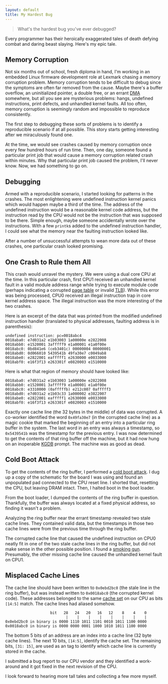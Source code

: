```yaml
---
layout: default
title: My Hardest Bug
---
```


> What's the hardest bug you've ever debugged?

Every programmer has their heroically exaggerated tales of death defying combat
and daring beast slaying. Here's my epic tale.


Memory Corruption
-----------------

Not six months out of school, fresh diploma in hand, I'm working in an embedded
Linux firmware development role at Lexmark chasing a memory corruption problem.
Memory corruption tends to be difficult to debug since the symptoms are often
far removed from the cause. Maybe there's a buffer overflow, an uninitialized
pointer, a double free, or an errant [DMA][] somewhere, but all you see are
mysterious problems: hangs, undefined instructions, print defects, and
unhandled kernel faults. All too often, memory corruption is seemingly random
and impossible to reproduce consistently.

  [DMA]: http://en.wikipedia.org/wiki/Direct_memory_access

The first step to debugging these sorts of problems is to identify a
reproducible scenario if at all possible. This story starts getting interesting
after we miraculously found one.

At the time, we would see crashes caused by memory corruption once every few
hundred hours of run time. Then, one day, someone found a particular print job
that would cause a memory corruption related crash within minutes. Why that
particular print job caused the problem, I'll never know. Now, we had something
to go on.


Debugging
---------

Armed with a reproducible scenario, I started looking for patterns in the
crashes. The most enlightening were undefined instruction kernel panics which
would happen maybe a third of the time. The address of the undefined
instruction would be a reasonable kernel code address, but the instruction read
by the CPU would not be the instruction that was supposed to be there. Simple
enough, maybe someone accidentally wrote over the instructions. With a few
`printk`s added to the undefined instruction handler, I could see what the
memory near the faulting instruction looked like.

After a number of unsuccessful attempts to wean more data out of these crashes,
one particular crash looked promising.


One Crash to Rule them All
--------------------------

This crash would unravel the mystery. We were using a dual core CPU at the
time. In this particular crash, first CPU1 received an unhandled kernel fault
in a valid module address range while trying to execute module code (perhaps
indicating a corrupted [page table][] or invalid [TLB][]). While this error was
being processed, CPU0 received an illegal instruction trap in core kernel
address space. The illegal instruction was the more interesting of the two
crashes.

  [page table]: http://en.wikipedia.org/wiki/Page_table
  [TLB]: http://en.wikipedia.org/wiki/Translation_lookaside_buffer

Here is an excerpt of the data that was printed from the modified undefined
instruction handler (translated to physical addresses, faulting address is in
parenthesis):

    undefined instruction: pc=0018abc4
    0018aba0: e7d031a2 e1b03003 1a00000e e2822008
    0018abb0: e1520001 3afffff9 e1a00001 e1a0f00e
    0018abc0: 0bd841e6 (ceb3401c) 00000004 00000001
    0018abd0: 0d066010 5439541b 49fa30e7 c0049ab8
    0018abe0: e2822001 eafffff1 e2630000 e0033000
    0018abf0: e16f3f13 e263301f e0820003 e1510000

Here is what that region of memory should have looked like:

    0018aba0: e7d031a2 e1b03003 1a00000e e2822008
    0018abb0: e1520001 3afffff9 e1a00001 e1a0f00e
    0018abc0: e3310000 (0afffffb) e212c007 0afffff3
    0018abd0: e7d031a2 e1b03c33 1a000002 e3822007
    0018abe0: e2822001 eafffff1 e2630000 e0033000
    0018abf0: e16f3f13 e263301f e0820003 e1510000

Exactly one cache line (the 32 bytes in the middle) of data was corrupted. A
co-worker identified the word `0x49fa30e7` (in the corrupted cache line) as a
magic cookie that marked the beginning of an entry into a particular ring
buffer in the system. The last word in an entry was always a timestamp, so
`0x5439541b` was the timestamp for the previous entry. I was now determined to
get the contents of that ring buffer off the machine, but it had now hung on an
inoperable [KGDB][] prompt. The machine was as good as dead.

  [KGDB]: http://en.wikipedia.org/wiki/KGDB


Cold Boot Attack
----------------

To get the contents of the ring buffer, I performed a [cold boot attack][]. I
dug up a copy of the schematic for the board I was using and found an
unpopulated pad connected to the CPU reset line. I shorted that, resetting the
CPU, but leaving DRAM intact. Then, I halted boot in the boot loader.

  [cold boot attack]: http://en.wikipedia.org/wiki/Cold_boot_attack

From the boot loader, I dumped the contents of the ring buffer in question.
Thankfully, the buffer was always located at a fixed physical address, so
finding it wasn't a problem.

Analyzing the ring buffer near the errant timestamp revealed two stale cache
lines. They contained valid data, but the timestamps in those two cache lines
were from the previous time through the ring buffer.

The corrupted cache line that caused the undefined instruction on CPU0 neatly
fit in one of the two stale cache lines in the ring buffer, but did not make
sense in the other possible position. I found a [smoking gun][]. Presumably,
the other missing cache line caused the unhandled kernel fault on CPU1.

  [smoking gun]: http://en.wikipedia.org/wiki/Smoking_gun


Misplaced Cache Lines
---------------------

The cache line should have been written to `0x0ebd2bc0` (the stale line in the
ring buffer), but was instead written to `0x0018abc0` (the corrupted kernel
code). These addresses belonged to the same [cache set][] on our CPU as bits
`[14:5]` match. The cache lines had aliased somehow.

  [cache set]: http://en.wikipedia.org/wiki/CPU_cache

                        bit   28   24   20   16   12    8    4    0
                               |    |    |    |    |    |    |    |
    0x0ebd2bc0 in binary is 0000 1110 1011 1101 0010 1011 1100 0000
    0x0018abc0 in binary is 0000 0000 0001 1000 1010 1011 1100 0000

The bottom 5 bits of an address are an index into a cache line (32 byte cache
lines). The next 10 bits, `[14:5]`, identify the cache set. The remaining bits,
`[31: 15]`, are used as an tag to identify which cache line is currently stored
in the cache.

I submitted a bug report to our CPU vendor and they identified a work-around
and it got fixed in the next revision of the CPU.

I look forward to hearing more tall tales and collecting a few more myself.
